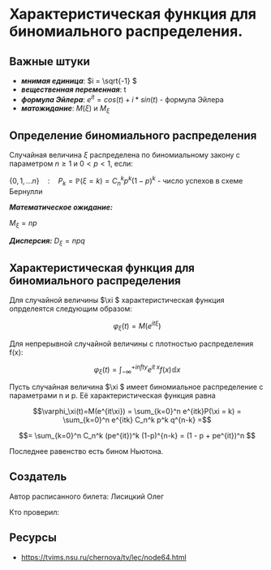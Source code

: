 # Характеристическая функция для биномиального распределения.

## Важные штуки

- ***мнимая единица***:  $i = \sqrt{-1} $
- ***вещественная переменная***:  t 
- ***формула Эйлера***:  $e^{it} = cos(t) + i*sin(t)$ - формула Эйлера
- ***матожидание***: $M(\xi)$  и $M_\xi$

## Определение биномиального распределения
Случайная величина $\xi$ распределена по биномиальному закону с параметром $n \geq 1$ и $0 < p < 1$, если:

$\{0, 1, ... n\}\quad : \quad P_k = \mathbb P(\xi = k) = C_n^kp^k(1-p)^k$ - число успехов в схеме Бернулли

***Математическое ожидание:***

$M_\xi=np$

***Дисперсия:***
$D_\xi=npq$

## Характеристическая функция для биномиального распределения
Для случайной величины  $\xi $ характеристическая функция опрделеятся следующим образом:
 
$$\varphi_\xi(t) = M(e^{it \xi})$$

Для непрерывной случайной величины с плотностью распределения f(x):

$$\varphi_\xi(t) = \int_{-\infty}^{+infty} e^{it \;x} f(x) \mathbb{d}x $$

Пусть случайная величина  $\xi $ имеет биномиальное распределение с параметрами n и p. Её характеристическая функция равна

$$\varphi_\xi(t)=М(e^{it\xi}) = \sum_{k=0}^n e^{itk}P(\xi = k) = \sum_{k=0}^n e^{itk} C_n^k p^k q^{n-k} =$$

$$= \sum_{k=0}^n C_n^k (pe^{it})^k (1-p)^{n-k} = (1 - p + pe^{it})^n $$

Последнее равенство есть бином Ньютона.

## Создатель

Автор расписанного билета: Лисицкий Олег

Кто проверил:


## Ресурсы 
- https://tvims.nsu.ru/chernova/tv/lec/node64.html

